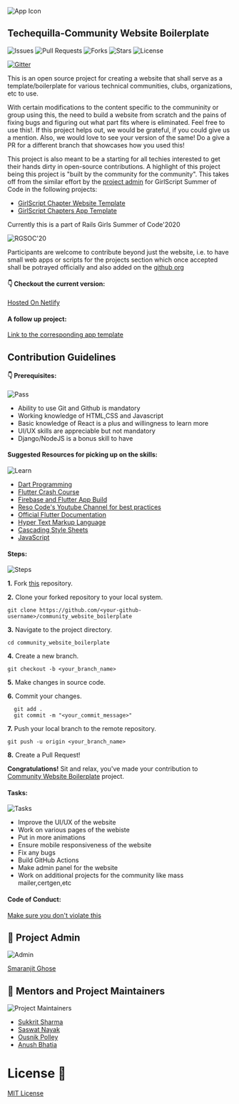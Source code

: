 ![App Icon](https://github.com/techequilla/community_website_boilerplate/blob/master/assets/Icons/techequilla_app_icon.jpeg)

## Techequilla-Community Website Boilerplate

![Issues](https://img.shields.io/github/issues/techequilla/community_website_boilerplate)
![Pull Requests](https://img.shields.io/github/issues-pr/techequilla/community_website_boilerplate?)
![Forks](https://img.shields.io/github/forks/techequilla/community_website_boilerplate)
![Stars](	https://img.shields.io/github/stars/techequilla/community_website_boilerplate)
![License](https://img.shields.io/github/license/techequilla/community_website_boilerplate)

[![Gitter](https://badges.gitter.im/girlscript_chennai_website/community.svg)](https://gitter.im/girlscript_app/community?utm_source=badge&utm_medium=badge&utm_campaign=pr-badge)

This is an open source project for creating a website that shall serve as a template/boilerplate for various technical communities, clubs, organizations, etc to use. 

With certain modifications to the content specific to the communinity or group using this, the need to build a website from scratch and the pains of fixing bugs and figuring out what part fits where is eliminated. Feel free to use this!. If this project helps out, we would be grateful, if you could give us a mention. Also, we would love to see your version of the same! Do a give a PR for a different branch that showcases how you used this!

This project is also meant to be a starting for all techies interested to get their hands dirty in open-source contributions. A highlight of this project being this project is "built by the community for the community". This takes off from the similar effort by the [project admin](https://github.com/smaranjitghose) for GirlScript Summer of Code in the following projects:
- [GirlScript Chapter Website Template](https://github.com/smaranjitghose/girlscript_chennai_website)
- [GirlScript Chapters App Template](https://github.com/smaranjitghose/girlscript_app)


Currently this is a part of Rails Girls Summer of Code'2020

![RGSOC'20](https://img.shields.io/badge/RGSOC-20-red?style=for-the-badge)

Participants are welcome to contribute beyond just the website, i.e. to have small web apps or scripts for the projects section which once accepted shall be potrayed officially and also added on the [github org](https://github.com/techequilla)

#### 👇 Checkout the current version: 

[Hosted On Netlify](https://techequilla.netlify.com/)

####  A follow up project:

[Link to the corresponding app template](https://github.com/techequilla/community_app_boilerplate)


## Contribution Guidelines

#### 👇 Prerequisites:

![Pass](https://media.giphy.com/media/Z9cRCMdAMzXi25dwhE/giphy.gif)

- Ability to use Git and Github is mandatory
- Working knowledge of HTML,CSS and Javascript
- Basic knowledge of React is a plus and willingness to learn more
- UI/UX skills are appreciable but not mandatory
- Django/NodeJS is a bonus skill to have

#### Suggested Resources for picking up on the skills:

![Learn](https://media.giphy.com/media/qxsgm2X2Fb5WE/giphy.gif)

- [Dart Programming](https://www.youtube.com/watch?v=Ej_Pcr4uC2Q)
- [Flutter Crash Course](https://www.youtube.com/watch?v=pTJJsmejUOQ)
- [Firebase and Flutter App Build](https://www.youtube.com/playlist?list=PL4cUxeGkcC9j--TKIdkb3ISfRbJeJYQwC)
- [Reso Code's Youtube Channel for best practices](https://www.youtube.com/channel/UCSIvrn68cUk8CS8MbtBmBkA/featured)
- [Official Flutter Documentation](https://flutter.dev/docs)
- [Hyper Text Markup Language](https://www.w3schools.com/html/html_intro.asp)
- [Cascading Style Sheets](https://developer.mozilla.org/en-US/docs/Web/CSS/Reference)
- [JavaScript](https://developer.mozilla.org/en-US/docs/Web/JavaScript/Reference)


#### Steps:

![Steps](https://media.giphy.com/media/o5BzNDDFQnepi/giphy.gif)

**1.** Fork [this](https://github.com/techequilla/community_website_boilerplate) repository.

**2.** Clone your forked repository to your local system.

```terminal
git clone https://github.com/<your-github-username>/community_website_boilerplate
```

**3.** Navigate to the project directory.

```terminal
cd community_website_boilerplate
```

**4.** Create a new branch.

```terminal
git checkout -b <your_branch_name>
```

**5.** Make changes in source code.

**6.** Commit your changes.

```terminal
  git add .
  git commit -m "<your_commit_message>"
```

**7.** Push your local branch to the remote repository.

```terminal
git push -u origin <your_branch_name>
```

**8.** Create a Pull Request!


**Congratulations!** Sit and relax, you've made your contribution to [Community Website Boilerplate](https://github.com/techequilla/community_website_boilerplate) project.

#### Tasks:

![Tasks](https://media.giphy.com/media/JIX9t2j0ZTN9S/giphy.gif)

- Improve the UI/UX of the website
- Work on various pages of the webiste
- Put in more animations
- Ensure mobile responsiveness of the website
- Fix any bugs
- Build GitHub Actions
- Make admin panel for the website
- Work on additional projects for the community like mass mailer,certgen,etc

#### Code of Conduct:

[Make sure you don't violate this](https://github.com/techequilla/community_website_boilerplate/blob/master/CODE_OF_CONDUCT.md)

## 👨 Project Admin
![Admin](https://media.giphy.com/media/26wkRxKJ9yUZzlorK/giphy.gif)

 [Smaranjit Ghose](https://github.com/smaranjitghose)

## 👬  Mentors and Project Maintainers

![Project Maintainers](https://media.giphy.com/media/fQZX2aoRC1Tqw/giphy.gif)

- [Sukkrit Sharma](https://github.com/sukkritsharmaofficial)
- [Saswat Nayak](https://github.com/swat1998)
- [Ousnik Polley](https://github.com/ousnik)
- [Anush Bhatia](https://github.com/anushbhatia)

# License 📜

[MIT License](https://github.com/techequilla/community_website_boilerplate/blob/master/LICENSE)

